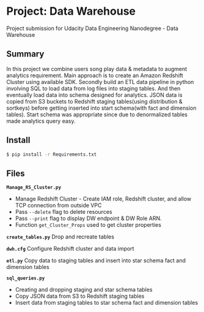 # Project: Data Warehouse

Project submission for Udacity Data Engineering Nanodegree - Data Warehouse

## Summary
In this project we combine users song play data & metadata to augment analytics requirement. Main approach is to create an Amazon Redshift Cluster using available SDK. Secondly build an ETL data pipeline in python involving SQL to load data from log files into staging tables. And then eventually load data into schema designed for analytics. JSON data is copied from S3 buckets to Redshift staging tables(using distribution & sortkeys) before getting inserted into start schema(with fact and dimension tables). Start schema was appropriate since due to denormalized tables made analytics query easy.


## Install
```bash
$ pip install -r Requirements.txt
```

## Files

**`Manage_RS_Cluster.py`**

* Manage Redshift Cluster - Create IAM role, Redshift cluster, and allow TCP connection from outside VPC
* Pass `--delete` flag to delete resources
* Pass `--print`  flag to display DW endpoint & DW Role ARN. 
* Function `get_Cluster_Props` used to get cluster properties

**`create_tables.py`** Drop and recreate tables

**`dwh.cfg`** Configure Redshift cluster and data import

**`etl.py`** Copy data to staging tables and insert into star schema fact and dimension tables

**`sql_queries.py`**

* Creating and dropping staging and star schema tables
* Copy JSON data from S3 to Redshift staging tables
* Insert data from staging tables to star schema fact and dimension tables
